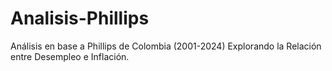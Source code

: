 # Analisis-Phillips
Análisis en base a Phillips de Colombia (2001-2024) Explorando la Relación entre Desempleo e Inflación.
